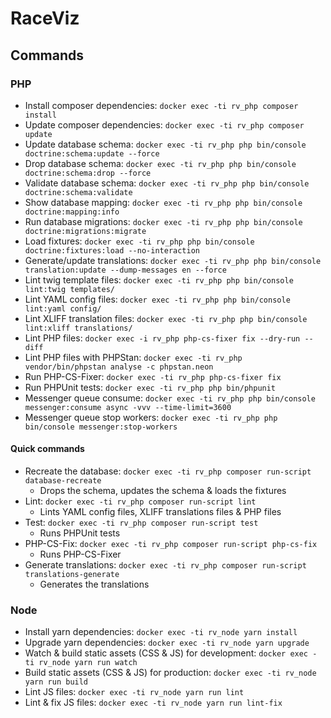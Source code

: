 # RaceViz

## Commands

### PHP

* Install composer dependencies: `docker exec -ti rv_php composer install`
* Update composer dependencies: `docker exec -ti rv_php composer update`
* Update database schema: `docker exec -ti rv_php php bin/console doctrine:schema:update --force`
* Drop database schema: `docker exec -ti rv_php php bin/console doctrine:schema:drop --force`
* Validate database schema: `docker exec -ti rv_php php bin/console doctrine:schema:validate`
* Show database mapping: `docker exec -ti rv_php php bin/console doctrine:mapping:info`
* Run database migrations: `docker exec -ti rv_php php bin/console doctrine:migrations:migrate`
* Load fixtures: `docker exec -ti rv_php php bin/console doctrine:fixtures:load --no-interaction`
* Generate/update translations: `docker exec -ti rv_php php bin/console translation:update --dump-messages en --force`
* Lint twig template files: `docker exec -ti rv_php php bin/console lint:twig templates/`
* Lint YAML config files: `docker exec -ti rv_php php bin/console lint:yaml config/`
* Lint XLIFF translation files: `docker exec -ti rv_php php bin/console lint:xliff translations/`
* Lint PHP files: `docker exec -i rv_php php-cs-fixer fix --dry-run --diff`
* Lint PHP files with PHPStan: `docker exec -ti rv_php vendor/bin/phpstan analyse -c phpstan.neon`
* Run PHP-CS-Fixer: `docker exec -ti rv_php php-cs-fixer fix`
* Run PHPUnit tests: `docker exec -ti rv_php php bin/phpunit`
* Messenger queue consume: `docker exec -ti rv_php php bin/console messenger:consume async -vvv --time-limit=3600`
* Messenger queue stop workers: `docker exec -ti rv_php php bin/console messenger:stop-workers`

#### Quick commands

* Recreate the database: `docker exec -ti rv_php composer run-script database-recreate`
  * Drops the schema, updates the schema & loads the fixtures
* Lint: `docker exec -ti rv_php composer run-script lint`
  * Lints YAML config files, XLIFF translations files & PHP files
* Test: `docker exec -ti rv_php composer run-script test`
  * Runs PHPUnit tests
* PHP-CS-Fix: `docker exec -ti rv_php composer run-script php-cs-fix`
  * Runs PHP-CS-Fixer
* Generate translations: `docker exec -ti rv_php composer run-script translations-generate`
  * Generates the translations

### Node

* Install yarn dependencies: `docker exec -ti rv_node yarn install`
* Upgrade yarn dependencies: `docker exec -ti rv_node yarn upgrade`
* Watch & build static assets (CSS & JS) for development: `docker exec -ti rv_node yarn run watch`
* Build static assets (CSS & JS) for production: `docker exec -ti rv_node yarn run build`
* Lint JS files: `docker exec -ti rv_node yarn run lint`
* Lint & fix JS files: `docker exec -ti rv_node yarn run lint-fix`
